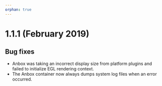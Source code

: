 ```yaml
---
orphan: true
---
```

# 1.1.1 (February 2019)

## Bug fixes

* Anbox was taking an incorrect display size from platform plugins and failed to initialize EGL rendering context.
* The Anbox container now always dumps system log files when an error occurred.